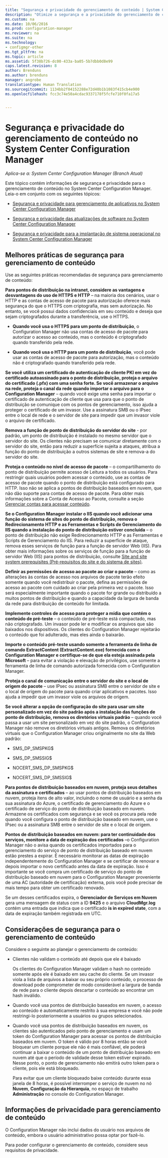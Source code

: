 ```yaml
---
title: "Segurança e privacidade do gerenciamento de conteúdo | System Center Configuration Manager"
description: "Otimize a segurança e a privacidade do gerenciamento de conteúdo no System Center Configuration Manager."
ms.custom: na
ms.date: 10/06/2016
ms.prod: configuration-manager
ms.reviewer: na
ms.suite: na
ms.technology:
- configmgr-other
ms.tgt_pltfrm: na
ms.topic: article
ms.assetid: 5f38b726-dc00-433a-ba05-5b7dbb0d8e99
caps.latest.revision: 8
author: Brenduns
ms.author: brenduns
manager: angrobe
translationtype: Human Translation
ms.sourcegitcommit: 1134bb2f04152288e72d40b1b1083f415cb4e900
ms.openlocfilehash: fcc3c74e50a4cdac9337178f5fcfe710f0fa17a5


---
```

# <a name="security-and-privacy-for-content-management-for-system-center-configuration-manager"></a>Segurança e privacidade do gerenciamento de conteúdo no System Center Configuration Manager

*Aplica-se a: System Center Configuration Manager (Branch Atual)*

Este tópico contém informações de segurança e privacidade para o gerenciamento de conteúdo no System Center Configuration Manager. Leia-o em conjunto com os seguintes tópicos:  

-   [Segurança e privacidade para gerenciamento de aplicativos no System Center Configuration Manager](../../../apps/plan-design/security-and-privacy-for-application-management.md)  

-   [Segurança e privacidade das atualizações de software no System Center Configuration Manager](/sccm/sum/plan-design/security-and-privacy-for-software-updates)  

-   [Segurança e privacidade para a implantação de sistema operacional no System Center Configuration Manager](../../../osd/plan-design/security-and-privacy-for-operating-system-deployment.md)  

##  <a name="a-namebkmksecuritycontentmanagementa-security-best-practices-for-content-management"></a><a name="BKMK_Security_ContentManagement"></a> Melhores práticas de segurança para gerenciamento de conteúdo  
 Use as seguintes práticas recomendadas de segurança para gerenciamento de conteúdo:  

 **Para pontos de distribuição na intranet, considere as vantagens e desvantagens do uso de HTTPS e HTTP** – na maioria dos cenários, usar o HTTP e as contas de acesso de pacote para autorização oferece mais segurança do que o HTTPS com criptografia, mas sem autorização. No entanto, se você possui dados confidenciais em seu conteúdo e deseja que sejam criptografados durante a transferência, use o HTTPS.  

-   **Quando você usa o HTTPS para um ponto de distribuição**, o Configuration Manager não usa contas de acesso de pacote para autorizar o acesso ao conteúdo, mas o conteúdo é criptografado quando transferido pela rede.  

-   **Quando você usa o HTTP para um ponto de distribuição**, você pode usar as contas de acesso de pacote para autorização, mas o conteúdo não é criptografado quando transferido pela rede.  


**Se você utiliza um certificado de autenticação de cliente PKI em vez do certificado autoassinado para o ponto de distribuição, proteja o arquivo do certificado (.pfx) com uma senha forte. Se você armazenar o arquivo na rede, proteja o canal da rede quando importar o arquivo para o Configuration Manager** – quando você exige uma senha para importar o certificado de autenticação de cliente que usa para que o ponto de distribuição se comunique com os pontos de gerenciamento, isso ajuda a proteger o certificado de um invasor. Use a assinatura SMB ou o IPsec entre o local de rede e o servidor de site para impedir que um invasor viole o arquivo de certificado.  

**Remova a função de ponto de distribuição do servidor do site** - por padrão, um ponto de distribuição é instalado no mesmo servidor que o servidor do site. Os clientes não precisam se comunicar diretamente com o servidor do site, então para reduzir a superfície sujeita a ataques, atribua a função do ponto de distribuição a outros sistemas de site e remova-a do servidor do site.  

**Proteja o conteúdo no nível de acesso de pacote** – o compartilhamento do ponto de distribuição permite acesso de Leitura a todos os usuários. Para restringir quais usuários podem acessar o conteúdo, use as contas de acesso de pacote quando o ponto de distribuição está configurado para HTTP. Isso não se aplica a pontos de distribuição baseados em nuvem, que não dão suporte para contas de acesso de pacote. Para obter mais informações sobre a Conta de Acesso ao Pacote, consulte a seção [Gerenciar contas para acessar conteúdo](../../../core/plan-design/hierarchy/manage-accounts-to-access-content.md).


**Se o Configuration Manager instalar o IIS quando você adicionar uma função do sistema de sites do ponto de distribuição, remova o Redirecionamento HTTP e as Ferramentas e Scripts de Gerenciamento do IIS quando a instalação do ponto de distribuição estiver concluída** – o ponto de distribuição não exige Redirecionamento HTTP e as Ferramentas e Scripts de Gerenciamento do IIS. Para reduzir a superfície de ataque, remova esses serviços de função para a função de servidor Web (IIS).  Para obter mais informações sobre os serviços de função para a função de servidor Web (IIS) para pontos de distribuição, consulte [Site and site system prerequisites (Pré-requisitos do site e do sistema de sites)](/sccm/core/plan-design/configs/site-and-site-system-prerequisites).  

**Definir as permissões de acesso ao pacote ao criar o pacote** – como as alterações às contas de acesso nos arquivos de pacote terão efeito somente quando você redistribuir o pacote, defina as permissões de acesso ao pacote com cuidado ao criar pela primeira vez o pacote. Isso será especialmente importante quando o pacote for grande ou distribuído a muitos pontos de distribuição e quando a capacidade da largura de banda da rede para distribuição de conteúdo for limitada.  

**Implemente controles de acesso para proteger a mídia que contém o conteúdo de pré-teste** – o conteúdo de pré-teste está compactado, mas não criptografado. Um invasor pode ler e modificar os arquivos que são baixados nos dispositivos. Os clientes do Configuration Manager rejeitarão o conteúdo que foi adulterado, mas eles ainda o baixarão.  

**Importe o conteúdo pré-teste usando somente a ferramenta de linha de comando ExtractContent (ExtractContent.exe) fornecida com o Configuration Manager e certifique-se de que ela esteja assinada pela Microsoft** – para evitar a violação e elevação de privilégios, use somente a ferramenta de linha de comando autorizada fornecida com o Configuration Manager.  

**Proteja o canal de comunicação entre o servidor do site e o local de origem do pacote** – use IPsec ou assinatura SMB entre o servidor de site e o local de origem do pacote para quando criar aplicativos e pacotes. Isso ajuda a impedir que um invasor viole os arquivos de origem.  

**Se você alterar a opção de configuração do site para usar um site personalizado em vez do site padrão após a instalação das funções de ponto de distribuição, remova os diretórios virtuais padrão** – quando você passa a usar um site personalizado em vez do site padrão, o Configuration Manager não remove os diretórios virtuais antigos. Remova os diretórios virtuais que o Configuration Manager criou originalmente no site da Web padrão:  

-   SMS_DP_SMSPKG$  

-   SMS_DP_SMSSIG$  

-   NOCERT_SMS_DP_SMSPKG$  

-   NOCERT_SMS_DP_SMSSIG$  

**Para pontos de distribuição baseados em nuvem, proteja seus detalhes da assinatura e certificados** – ao usar pontos de distribuição baseados em nuvem, proteja itens de alto valor, incluindo o nome de usuário e a senha da sua assinatura do Azure, o certificado de gerenciamento do Azure e o certificado de serviço do ponto de distribuição baseado em nuvem. Armazene os certificados com segurança e se você os procura pela rede quando você configura o ponto de distribuição baseado em nuvem, use o IPsec ou a assinatura SMB entre o servidor de site e o local de origem.  

**Pontos de distribuição baseados em nuvem: para ter continuidade dos serviços, monitore a data de expiração dos certificados** –o Configuration Manager não o avisa quando os certificados importados para o gerenciamento do serviço de ponto de distribuição baseado em nuvem estão prestes a expirar. É necessário monitorar as datas de expiração independentemente do Configuration Manager e se certificar de renovar e depois importar o novo certificado antes da data de expiração. Isso é importante se você compra um certificado de serviço do ponto de distribuição baseado em nuvem para o Configuration Manager proveniente de uma AC (autoridade de certificação) externa, pois você pode precisar de mais tempo para obter um certificado renovado.  

 Se um desses certificados expira, o **Gerenciador de Serviços em Nuvem** gera uma mensagem de status com a ID **9425** e o arquivo **CloudMgr.log** contém uma entrada que indica que o certificado **is in expired state**, com a data de expiração também registrada em UTC.  

## <a name="security-considerations-for-content-management"></a>Considerações de segurança para o gerenciamento de conteúdo  
Considere o seguinte ao planejar o gerenciamento de conteúdo:  

-   Clientes não validam o conteúdo até depois que ele é baixado  

     Os clientes do Configuration Manager validam o hash no conteúdo somente após ele é baixado em seu cache do cliente. Se um invasor viola a lista de arquivos a baixar ou seu próprio conteúdo, o processo de download pode comprometer de modo considerável a largura de banda de rede para o cliente depois descartar o conteúdo ao encontrar um hash inválido.  

-   Quando você usa pontos de distribuição baseados em nuvem, o acesso ao conteúdo é automaticamente restrito à sua empresa e você não pode restringi-lo posteriormente a usuários ou grupos selecionados.  

-   Quando você usa pontos de distribuição baseados em nuvem, os clientes são autenticados pelo ponto de gerenciamento e usam um token do Configuration Manager para acessar os pontos de distribuição baseados em nuvem. O token é válido por 8 horas então se você bloquear um cliente porque ele não é mais confiável, ele poderá continuar a baixar o conteúdo de um ponto de distribuição baseado em nuvem até que o período de validade desse token estiver expirado. Nesse ponto, o ponto de gerenciamento não emitirá outro token para o cliente, pois ele está bloqueado.  

     Para evitar que um cliente bloqueado baixe conteúdo durante essa janela de 8 horas, é possível interromper o serviço de nuvem no nó **Nuvem**, **Configuração da Hierarquia**, no espaço de trabalho **Administração** no console do Configuration Manager.  

##  <a name="a-namebkmkprivacycontentmanagementa-privacy-information-for-content-management"></a><a name="BKMK_Privacy_ContentManagement"></a> Informações de privacidade para gerenciamento de conteúdo  
 O Configuration Manager não inclui dados do usuário nos arquivos de conteúdo, embora o usuário administrativo possa optar por fazê-lo.  

 Para poder configurar o gerenciamento de conteúdo, considere seus requisitos de privacidade.  



<!--HONumber=Nov16_HO1-->


